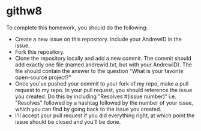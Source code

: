 # githw8

To complete this homework, you should do the following:
- Create a new issue on this repository. Include your AndrewID in the issue.
- Fork this repository.
- Clone the repository locally and add a new commit. The commit should add
  exactly one file (named andrewid.txt, but with your AndrewID). The file should
  contain the answer to the question "What is your favorite open-source
  project?"
- Once you've pushed your commit to your fork of my repo, make a pull request to
  my repo. In your pull request, you should reference the issue you created. Do
  this by including "Resolves #(issue number)" i.e. "Resolves" followed by a
  hashtag followed by the number of your issue, which you can find by going back
  to the issue you created.
- I'll accept your pull request if you did everything right, at which point the
  issue should be closed and you'll be done.
